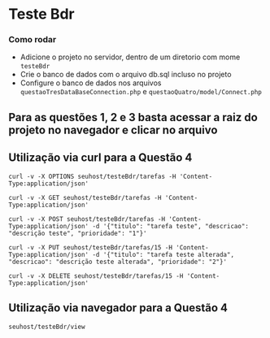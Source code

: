 # Teste Bdr

### Como rodar

* Adicione o projeto no servidor, dentro de um diretorio com mome `testeBdr`
* Crie o banco de dados com o arquivo db.sql incluso no projeto
* Configure o banco de dados nos arquivos `questaoTresDataBaseConnection.php` e `questaoQuatro/model/Connect.php`

## Para as questões 1, 2 e 3 basta acessar a raiz do projeto no navegador e clicar no arquivo

## Utilização via curl para a Questão 4

`curl -v -X OPTIONS seuhost/testeBdr/tarefas -H 'Content-Type:application/json'`

`curl -v -X GET seuhost/testeBdr/tarefas -H 'Content-Type:application/json'`

`curl -v -X POST seuhost/testeBdr/tarefas -H 'Content-Type:application/json' -d '{"titulo": "tarefa teste", "descricao": "descrição teste", "prioridade": "1"}'`

`curl -v -X PUT seuhost/testeBdr/tarefas/15 -H 'Content-Type:application/json' -d '{"titulo": "tarefa teste alterada", "descricao": "descrição teste alterada", "prioridade": "2"}'`

`curl -v -X DELETE seuhost/testeBdr/tarefas/15 -H 'Content-Type:application/json'`

## Utilização via navegador para a Questão 4

`seuhost/testeBdr/view`